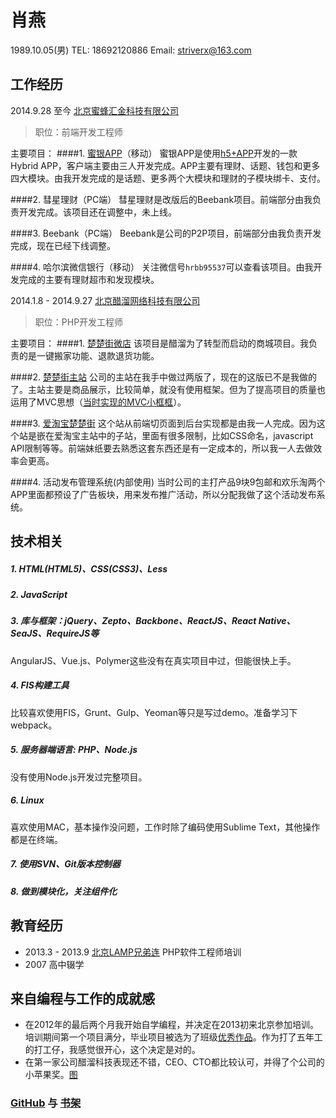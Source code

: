 # 肖燕
1989.10.05(男) TEL: 18692120886 Email: striverx@163.com

## 工作经历

2014.9.28 至今 [北京蜜蜂汇金科技有限公司](http://www.beebank.com/)
> 职位：前端开发工程师

主要项目：
####1. [蜜银APP](http://www.beebank.com/)（移动）
蜜银APP是使用[h5+APP](http://www.html5plus.org/doc/h5p.html)开发的一款 Hybrid APP，客户端主要由三人开发完成。APP主要有理财、话题、钱包和更多四大模块。由我开发完成的是话题、更多两个大模块和理财的子模块绑卡、支付。

####2. 彗星理财（PC端）
彗星理财是改版后的Beebank项目。前端部分由我负责开发完成。该项目还在调整中，未上线。

####3. Beebank（PC端）
Beebank是公司的P2P项目，前端部分由我负责开发完成，现在已经下线调整。

####4. 哈尔滨微信银行（移动）
关注微信号`hrbb95537`可以查看该项目。由我开发完成的主要有理财超市和发现模块。

2014.1.8 - 2014.9.27 [北京醋溜网络科技有限公司](http://culiu.org/index.php/gscp/)
> 职位：PHP开发工程师

主要项目：
####1. [楚楚街微店](http://wx.chuchujie.com/index.php?s=/Shop/index/shopid/2758)
该项目是醋溜为了转型而启动的商城项目。我负责的是一键搬家功能、退款退货功能。

####2. [楚楚街主站](http://www.chuchujie.com/)
公司的主站在我手中做过两版了，现在的这版已不是我做的了。主站主要是商品展示，比较简单，就没有使用框架。但为了提高项目的质量也运用了MVC思想（[当时实现的MVC小框框](https://github.com/striverx/php-mvc-demo)）。

####3. [爱淘宝楚楚街](http://chuchujie.ai.taobao.com/)
这个站从前端切页面到后台实现都是由我一人完成。因为这个站是嵌在爱淘宝主站中的子站，里面有很多限制，比如CSS命名，javascript API限制等等。前端妹纸要去熟悉这套东西还是有一定成本的，所以我一人去做效率会更高。

####4. 活动发布管理系统(内部使用)
当时公司的主打产品9块9包邮和欢乐淘两个APP里面都预设了广告板块，用来发布推广活动，所以分配我做了这个活动发布系统。

## 技术相关
##### 1. HTML(HTML5)、CSS(CSS3)、Less
##### 2. JavaScript
##### 3. 库与框架：jQuery、Zepto、Backbone、ReactJS、React Native、SeaJS、RequireJS等
 AngularJS、Vue.js、Polymer这些没有在真实项目中过，但能很快上手。
##### 4. FIS构建工具
比较喜欢使用FIS，Grunt、Gulp、Yeoman等只是写过demo。准备学习下webpack。
##### 5. 服务器端语言: PHP、Node.js
没有使用Node.js开发过完整项目。
##### 6. Linux
喜欢使用MAC，基本操作没问题，工作时除了编码使用Sublime Text，其他操作都是在终端。
##### 7. 使用SVN、Git版本控制器
##### 8. 做到模块化，关注组件化

## 教育经历
- 2013.3 - 2013.9  [北京LAMP兄弟连](http://www.lampbrother.net/) PHP软件工程师培训
- 2007 高中辍学


## 来自编程与工作的成就感
- 在2012年的最后两个月我开始自学编程，并决定在2013初来北京参加培训。培训期间第一个项目满分，毕业项目被选为了班级[优秀作品](http://www.lampbrother.net/php/html/2013/zuopinliebiao_1011/185.html)。作为打了五年工的打工仔，我感觉很开心，这个决定是对的。
- 在第一家公司醋溜科技表现还不错，CEO、CTO都比较认可，并得了个公司的小苹果奖。[图](https://github.com/striverx/notes/blob/master/assets/IMG_0146.JPG)

### [GitHub](https://github.com/striverx) 与 [书架](https://github.com/striverx/notes/blob/master/assets/IMG_0142.JPG)










